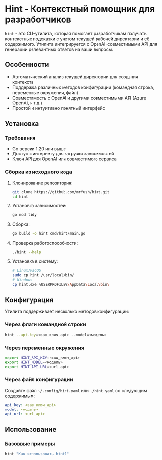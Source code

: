 # Hint - Контекстный помощник для разработчиков

`hint` - это CLI-утилита, которая помогает разработчикам получать контекстные подсказки с учетом текущей рабочей директории и её содержимого. Утилита интегрируется с OpenAI-совместимыми API для генерации релевантных ответов на ваши вопросы.

## Особенности

- Автоматический анализ текущей директории для создания контекста
- Поддержка различных методов конфигурации (командная строка, переменные окружения, файл)
- Совместимость с OpenAI и другими совместимыми API (Azure OpenAI, и т.д.)
- Простой и интуитивно понятный интерфейс

## Установка

### Требования

- Go версии 1.20 или выше
- Доступ к интернету для загрузки зависимостей
- Ключ API для OpenAI или совместимого сервиса

### Сборка из исходного кода

1. Клонирование репозитория:
   ```bash
   git clone https://github.com/mrYush/hint.git
   cd hint
   ```

2. Установка зависимостей:
   ```bash
   go mod tidy
   ```

3. Сборка:
   ```bash
   go build -o hint cmd/hint/main.go
   ```
4. Проверка работоспособности:
   ```bash
   ./hint --help
   ```

4. Установка в систему:
   ```bash
   # Linux/MacOS
   sudo cp hint /usr/local/bin/
   # Windows
   cp hint.exe %USERPROFILE%\AppData\Local\bin\
   ```

## Конфигурация

Утилита поддерживает несколько методов конфигурации:
### Через флаги командной строки

```bash
hint --api-key=<ваш_ключ_api> --model=<модель>
```

### Через переменные окружения

```bash
export HINT_API_KEY=<ваш_ключ_api>
export HINT_MODEL=<модель>
export HINT_API_URL=<url_api>
```

### Через файл конфигурации

Создайте файл `~/.config/hint.yaml` или `./hint.yaml` со следующим содержимым:

```yaml
api_key: <ваш_ключ_api>
model: <модель>
api_url: <url_api>
```

## Использование

### Базоввые примеры

```bash
hint "Как использовать hint?"
```
